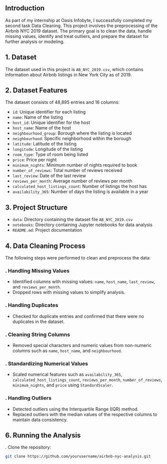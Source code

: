 
## Introduction 

As part of my internship at Oasis Infobyte, I successfully completed my second task Data Cleaning.
This project involves the preprocessing of the Airbnb NYC 2019 dataset. The primary goal is to clean the data, handle missing values, identify and treat outliers, and prepare the dataset for further analysis or modeling.

## 1. Dataset

The dataset used in this project is `AB_NYC_2019.csv`, which contains information about Airbnb listings in New York City as of 2019.

## 2. Dataset Features

The dataset consists of 48,895 entries and 16 columns:

- `id`: Unique identifier for each listing
- `name`: Name of the listing
- `host_id`: Unique identifier for the host
- `host_name`: Name of the host
- `neighbourhood_group`: Borough where the listing is located
- `neighbourhood`: Specific neighborhood within the borough
- `latitude`: Latitude of the listing
- `longitude`: Longitude of the listing
- `room_type`: Type of room being listed
- `price`: Price per night
- `minimum_nights`: Minimum number of nights required to book
- `number_of_reviews`: Total number of reviews received
- `last_review`: Date of the last review
- `reviews_per_month`: Average number of reviews per month
- `calculated_host_listings_count`: Number of listings the host has
- `availability_365`: Number of days the listing is available in a year

## 3. Project Structure

- `data`: Directory containing the dataset file `AB_NYC_2019.csv`
- `notebooks`: Directory containing Jupyter notebooks for data analysis
- `README.md`: Project documentation

## 4. Data Cleaning Process

The following steps were performed to clean and preprocess the data:

### . Handling Missing Values

- Identified columns with missing values: `name`, `host_name`, `last_review`, and `reviews_per_month`.
- Dropped rows with missing values to simplify analysis.

### . Handling Duplicates

- Checked for duplicate entries and confirmed that there were no duplicates in the dataset.

### . Cleaning String Columns

- Removed special characters and numeric values from non-numeric columns such as `name`, `host_name`, and `neighbourhood`.

### . Standardizing Numerical Values

- Scaled numerical features such as `availability_365`, `calculated_host_listings_count`, `reviews_per_month`, `number_of_reviews`, `minimum_nights`, and `price` using `StandardScaler`.

### . Handling Outliers

- Detected outliers using the Interquartile Range (IQR) method.
- Replaced outliers with the median values of the respective columns to maintain data consistency.

## 6. Running the Analysis

. Clone the repository:
   ```bash
   git clone https://github.com/yourusername/airbnb-nyc-analysis.git



   
